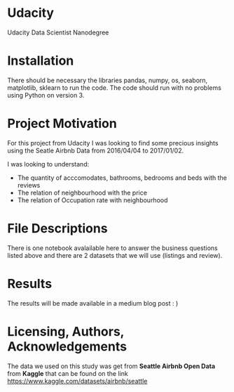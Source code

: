 # Udacity
 Udacity Data Scientist Nanodegree
# Installation
There should be necessary the libraries pandas, numpy, os, seaborn, matplotlib, sklearn to run the code. The code should run with no problems using Python on version 3. 
# Project Motivation 
For this project from Udacity I was looking to find some precious insights using the Seatle Airbnb Data from 2016/04/04 to 2017/01/02. 

I was looking to understand: 

- The quantity of acccomodates, bathrooms, bedrooms and beds with the reviews
- The relation of neighbourhood with the price
- The relation of Occupation rate with neighbourhood

# File Descriptions
There is one notebook avalailable here to answer the business questions listed above and there are 2 datasets that we will use (listings and review).

# Results
The results will be made available in a medium blog post : )

# Licensing, Authors, Acknowledgements
The data we used on this study was get from **Seattle Airbnb Open Data** from **Kaggle** that can be found on the link https://www.kaggle.com/datasets/airbnb/seattle
